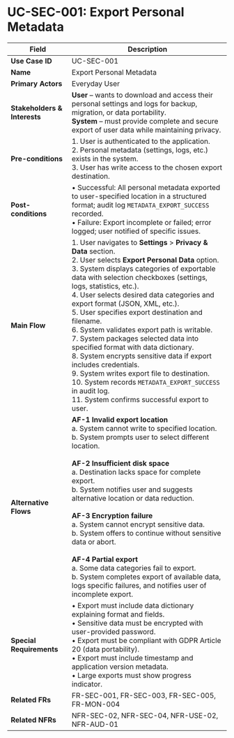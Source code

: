 # UC-SEC-001: Export Personal Metadata

| Field                        | Description                                                                                                                                                                                                                                                                                                                                                                                                                                                                                                                                                                                                 |
|------------------------------|-------------------------------------------------------------------------------------------------------------------------------------------------------------------------------------------------------------------------------------------------------------------------------------------------------------------------------------------------------------------------------------------------------------------------------------------------------------------------------------------------------------------------------------------------------------------------------------------------------------|
| **Use Case ID**              | UC-SEC-001                                                                                                                                                                                                                                                                                                                                                                                                                                                                                                                                                                                                   |
| **Name**                     | Export Personal Metadata                                                                                                                                                                                                                                                                                                                                                                                                                                                                                                                                                                                     |
| **Primary Actors**           | Everyday User                                                                                                                                                                                                                                                                                                                                                                                                                                                                                                                                                                                                |
| **Stakeholders & Interests** | **User** – wants to download and access their personal settings and logs for backup, migration, or data portability. <br> **System** – must provide complete and secure export of user data while maintaining privacy.                                                                                                                                                                                                                                                                                                                                                                                               |
| **Pre-conditions**           | 1. User is authenticated to the application. <br> 2. Personal metadata (settings, logs, etc.) exists in the system. <br> 3. User has write access to the chosen export destination.                                                                                                                                                                                                                                                                                                                                                                                                                                   |
| **Post-conditions**          | • Successful: All personal metadata exported to user-specified location in a structured format; audit log `METADATA_EXPORT_SUCCESS` recorded. <br> • Failure: Export incomplete or failed; error logged; user notified of specific issues.                                                                                                                                                                                                                                                                                                                                                                        |
| **Main Flow**                | 1. User navigates to **Settings** > **Privacy & Data** section. <br> 2. User selects **Export Personal Data** option. <br> 3. System displays categories of exportable data with selection checkboxes (settings, logs, statistics, etc.). <br> 4. User selects desired data categories and export format (JSON, XML, etc.). <br> 5. User specifies export destination and filename. <br> 6. System validates export path is writable. <br> 7. System packages selected data into specified format with data dictionary. <br> 8. System encrypts sensitive data if export includes credentials. <br> 9. System writes export file to destination. <br> 10. System records `METADATA_EXPORT_SUCCESS` in audit log. <br> 11. System confirms successful export to user. |
| **Alternative Flows**        | **AF-1 Invalid export location** <br> a. System cannot write to specified location. <br> b. System prompts user to select different location. <br><br> **AF-2 Insufficient disk space** <br> a. Destination lacks space for complete export. <br> b. System notifies user and suggests alternative location or data reduction. <br><br> **AF-3 Encryption failure** <br> a. System cannot encrypt sensitive data. <br> b. System offers to continue without sensitive data or abort. <br><br> **AF-4 Partial export** <br> a. Some data categories fail to export. <br> b. System completes export of available data, logs specific failures, and notifies user of incomplete export.                                                      |
| **Special Requirements**     | • Export must include data dictionary explaining format and fields. <br> • Sensitive data must be encrypted with user-provided password. <br> • Export must be compliant with GDPR Article 20 (data portability). <br> • Export must include timestamp and application version metadata. <br> • Large exports must show progress indicator.                                                                                                                                                                                                                                                                                  |
| **Related FRs**              | FR-SEC-001, FR-SEC-003, FR-SEC-005, FR-MON-004                                                                                                                                                                                                                                                                                                                                                                                                                                                                                                                                                               |
| **Related NFRs**             | NFR-SEC-02, NFR-SEC-04, NFR-USE-02, NFR-AUD-01                                                                                                                                                                                                                                                                                                                                                                                                                                                                                                                                                               |
